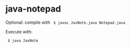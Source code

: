 # java-notepad

Optional: compile with ` $ javac JavNote.java Notepad.java`

Execute with:

` $ java JavNote`